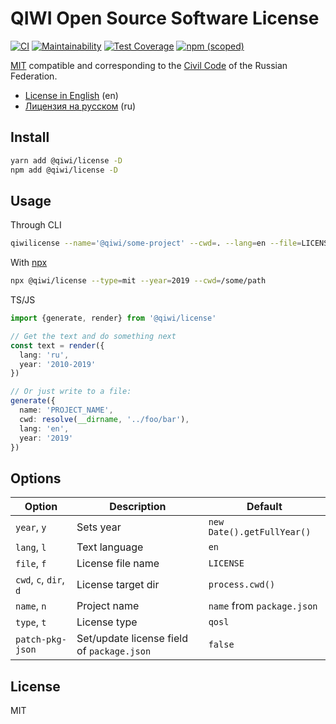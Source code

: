 # QIWI Open Source Software License

[![CI](https://github.com/qiwi/license/actions/workflows/ci.yaml/badge.svg)](https://github.com/qiwi/license/actions/workflows/ci.yaml)
[![Maintainability](https://api.codeclimate.com/v1/badges/cae4d8e55c58e5cbc4b6/maintainability)](https://codeclimate.com/github/qiwi/license/maintainability)
[![Test Coverage](https://api.codeclimate.com/v1/badges/cae4d8e55c58e5cbc4b6/test_coverage)](https://codeclimate.com/github/qiwi/license/test_coverage)
[![npm (scoped)](https://img.shields.io/npm/v/@qiwi/license)](https://www.npmjs.com/package/@qiwi/license)

[MIT](https://en.wikipedia.org/wiki/MIT_License) compatible and corresponding to the [Civil Code](https://en.wikipedia.org/wiki/Civil_Code_of_Russia) of the Russian Federation. 

* [License in English](./src/main/tpl/license_en.tpl) (en)
* [Лицензия на русском](./src/main/tpl/license_ru.tpl) (ru)

## Install
```bash
yarn add @qiwi/license -D
npm add @qiwi/license -D
```

## Usage
Through CLI
```bash
qiwilicense --name='@qiwi/some-project' --cwd=. --lang=en --file=LICENSE --type=mit --year=2019
```
With [npx](https://blog.npmjs.org/post/162869356040/introducing-npx-an-npm-package-runner)
```bash
npx @qiwi/license --type=mit --year=2019 --cwd=/some/path
```


TS/JS
```ts
import {generate, render} from '@qiwi/license'

// Get the text and do something next
const text = render({
  lang: 'ru',
  year: '2010-2019'
})

// Or just write to a file:
generate({
  name: 'PROJECT_NAME',
  cwd: resolve(__dirname, '../foo/bar'),
  lang: 'en',
  year: '2019'
})
```

## Options
| Option                  | Description                                | Default                    |
|-------------------------|--------------------------------------------|----------------------------|
| `year`, `y`             | Sets year                                  | `new Date().getFullYear()` |
| `lang`, `l`             | Text language                              | `en`                       |
| `file`, `f`             | License file name                          | `LICENSE`                  |
| `cwd`, `c`, `dir`, `d`  | License target dir                         | `process.cwd()`            |
| `name`, `n`             | Project name                               | `name` from `package.json` |
| `type`, `t`             | License type                               | `qosl`                     |
| `patch-pkg-json`        | Set/update license field of `package.json` | `false`                    |

## License
MIT
